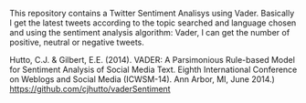 This repository contains a Twitter Sentiment Analisys using Vader. Basically I get the latest tweets according to the topic searched and language chosen and using the sentiment analysis algorithm: Vader, I can get the number of positive, neutral or negative tweets.

Hutto, C.J. & Gilbert, E.E. (2014). VADER: A Parsimonious Rule-based Model for Sentiment Analysis of Social Media Text. Eighth International Conference on Weblogs and Social Media (ICWSM-14). Ann Arbor, MI, June 2014.) https://github.com/cjhutto/vaderSentiment 
